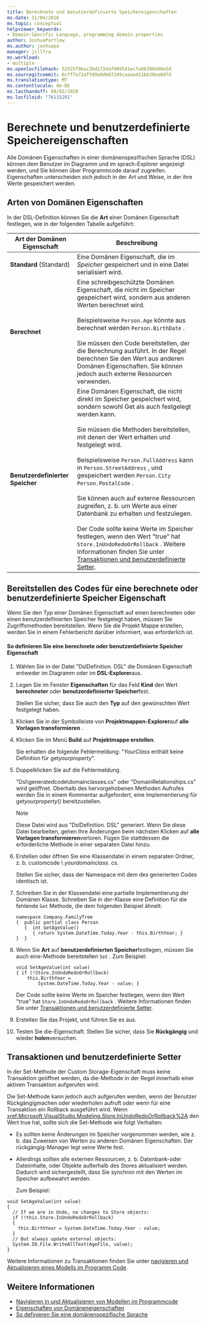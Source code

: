 ```yaml
---
title: Berechnete und benutzerdefinierte Speichereigenschaften
ms.date: 11/04/2016
ms.topic: conceptual
helpviewer_keywords:
- Domain-Specific Language, programming domain properties
author: JoshuaPartlow
ms.author: joshuapa
manager: jillfra
ms.workload:
- multiple
ms.openlocfilehash: 52915f0bac2bd172daf909541ecfa86396d90a5d
ms.sourcegitcommit: 6cfffa72af599a9d667249caaaa411bb28ea69fd
ms.translationtype: MT
ms.contentlocale: de-DE
ms.lasthandoff: 09/02/2020
ms.locfileid: "76115201"
---
```

# <a name="calculated-and-custom-storage-properties"></a>Berechnete und benutzerdefinierte Speichereigenschaften
Alle Domänen Eigenschaften in einer domänenspezifischen Sprache (DSL) können dem Benutzer im Diagramm und im sprach-Explorer angezeigt werden, und Sie können über Programmcode darauf zugreifen. Eigenschaften unterscheiden sich jedoch in der Art und Weise, in der ihre Werte gespeichert werden.

## <a name="kinds-of-domain-properties"></a>Arten von Domänen Eigenschaften
 In der DSL-Definition können Sie die **Art** einer Domänen Eigenschaft festlegen, wie in der folgenden Tabelle aufgeführt:

|Art der Domänen Eigenschaft|Beschreibung|
|-|-|
|**Standard** (Standard)|Eine Domänen Eigenschaft, die im *Speicher* gespeichert und in eine Datei serialisiert wird.|
|**Berechnet**|Eine schreibgeschützte Domänen Eigenschaft, die nicht im Speicher gespeichert wird, sondern aus anderen Werten berechnet wird.<br /><br /> Beispielsweise `Person.Age` könnte aus berechnet werden `Person.BirthDate` .<br /><br /> Sie müssen den Code bereitstellen, der die Berechnung ausführt. In der Regel berechnen Sie den Wert aus anderen Domänen Eigenschaften. Sie können jedoch auch externe Ressourcen verwenden.|
|**Benutzerdefinierter Speicher**|Eine Domänen Eigenschaft, die nicht direkt im Speicher gespeichert wird, sondern sowohl Get als auch festgelegt werden kann.<br /><br /> Sie müssen die Methoden bereitstellen, mit denen der Wert erhalten und festgelegt wird.<br /><br /> Beispielsweise `Person.FullAddress` kann in `Person.StreetAddress` , und gespeichert werden `Person.City` `Person.PostalCode` .<br /><br /> Sie können auch auf externe Ressourcen zugreifen, z. b. um Werte aus einer Datenbank zu erhalten und festzulegen.<br /><br /> Der Code sollte keine Werte im Speicher festlegen, wenn den Wert "true" hat `Store.InUndoRedoOrRollback` . Weitere Informationen finden Sie unter [Transaktionen und benutzerdefinierte Setter](#setters).|

## <a name="providing-the-code-for-a-calculated-or-custom-storage-property"></a>Bereitstellen des Codes für eine berechnete oder benutzerdefinierte Speicher Eigenschaft
 Wenn Sie den Typ einer Domänen Eigenschaft auf einen berechneten oder einen benutzerdefinierten Speicher festgelegt haben, müssen Sie Zugriffsmethoden bereitstellen. Wenn Sie die Projekt Mappe erstellen, werden Sie in einem Fehlerbericht darüber informiert, was erforderlich ist.

#### <a name="to-define-a-calculated-or-custom-storage-property"></a>So definieren Sie eine berechnete oder benutzerdefinierte Speicher Eigenschaft

1. Wählen Sie in der Datei "DslDefinition. DSL" die Domänen Eigenschaft entweder im Diagramm oder im **DSL-Explorer**aus.

2. Legen Sie im Fenster **Eigenschaften** für das Feld **Kind** den Wert **berechneter** oder **benutzerdefinierter Speicher**fest.

     Stellen Sie sicher, dass Sie auch den **Typ** auf den gewünschten Wert festgelegt haben.

3. Klicken Sie in der Symbolleiste von **Projektmappen-Explorer**auf **alle Vorlagen transformieren** .

4. Klicken Sie im Menü **Build** auf **Projektmappe erstellen**.

     Sie erhalten die folgende Fehlermeldung: "*YourClass* enthält keine Definition für get*yourproperty*".

5. Doppelklicken Sie auf die Fehlermeldung.

     "Dsl\generatedcode\domainclasses.cs" oder "DomainRelationships.cs" wird geöffnet. Oberhalb des hervorgehobenen Methoden Aufrufes werden Sie in einem Kommentar aufgefordert, eine Implementierung für get*yourproperty*() bereitzustellen.

    > [!NOTE]
    > Diese Datei wird aus "DslDefinition. DSL" generiert. Wenn Sie diese Datei bearbeiten, gehen Ihre Änderungen beim nächsten Klicken auf **alle Vorlagen transformieren**verloren. Fügen Sie stattdessen die erforderliche Methode in einer separaten Datei hinzu.

6. Erstellen oder öffnen Sie eine Klassendatei in einem separaten Ordner, z. b. customcode \\ *yourdomainclass*. cs.

     Stellen Sie sicher, dass der Namespace mit dem des generierten Codes identisch ist.

7. Schreiben Sie in der Klassendatei eine partielle Implementierung der Domänen Klasse. Schreiben Sie in der-Klasse eine Definition für die fehlende `Get` Methode, die dem folgenden Beispiel ähnelt:

    ```
    namespace Company.FamilyTree
    {  public partial class Person
       {  int GetAgeValue()
          { return System.DateTime.Today.Year - this.BirthYear; }
    }  }
    ```

8. Wenn Sie **Art** auf **benutzerdefinierten Speicher**festlegen, müssen Sie auch eine-Methode bereitstellen `Set` . Zum Beispiel:

    ```
    void SetAgeValue(int value)
    { if (!Store.InUndoRedoOrRollback)
        this.BirthYear =
            System.DateTime.Today.Year - value; }
    ```

     Der Code sollte keine Werte im Speicher festlegen, wenn den Wert "true" hat `Store.InUndoRedoOrRollback` . Weitere Informationen finden Sie unter [Transaktionen und benutzerdefinierte Setter](#setters).

9. Erstellen Sie das Projekt, und führen Sie es aus.

10. Testen Sie die-Eigenschaft. Stellen Sie sicher, dass Sie **Rückgängig** und wieder **holen**versuchen.

## <a name="transactions-and-custom-setters"></a><a name="setters"></a> Transaktionen und benutzerdefinierte Setter
 In der Set-Methode der Custom Storage-Eigenschaft muss keine Transaktion geöffnet werden, da die-Methode in der Regel innerhalb einer aktiven Transaktion aufgerufen wird.

 Die Set-Methode kann jedoch auch aufgerufen werden, wenn der Benutzer Rückgängigmachen oder wiederholen aufruft oder wenn für eine Transaktion ein Rollback ausgeführt wird. Wenn <xref:Microsoft.VisualStudio.Modeling.Store.InUndoRedoOrRollback%2A> den Wert true hat, sollte sich die Set-Methode wie folgt Verhalten:

- Es sollten keine Änderungen im Speicher vorgenommen werden, wie z. b. das Zuweisen von Werten zu anderen Domänen Eigenschaften. Der rückgängig-Manager legt seine Werte fest.

- Allerdings sollten alle externen Ressourcen, z. b. Datenbank-oder Dateiinhalte, oder Objekte außerhalb des Stores aktualisiert werden. Dadurch wird sichergestellt, dass Sie synchron mit den Werten im Speicher aufbewahrt werden.

  Zum Beispiel:

```
void SetAgeValue(int value)
{
  // If we are in Undo, no changes to Store objects:
  if (!this.Store.InUndoRedoOrRollback)
  {
    this.BirthYear = System.DateTime.Today.Year - value;
  }
  // But always update external objects:
  System.IO.File.WriteAllText(AgeFile, value);
}
```

 Weitere Informationen zu Transaktionen finden Sie unter [navigieren und Aktualisieren eines Modells im Programm Code](../modeling/navigating-and-updating-a-model-in-program-code.md).

## <a name="see-also"></a>Weitere Informationen

- [Navigieren in und Aktualisieren von Modellen im Programmcode](../modeling/navigating-and-updating-a-model-in-program-code.md)
- [Eigenschaften von Domäneneigenschaften](../modeling/properties-of-domain-properties.md)
- [So definieren Sie eine domänenspezifische Sprache](../modeling/how-to-define-a-domain-specific-language.md)
